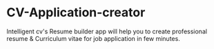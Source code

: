 # CV-Application-creator
Intelligent cv's Resume builder app will help you to create professional resume &amp; Curriculum vitae for job application in few minutes.
